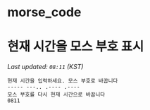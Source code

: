 # morse_code
# 현재 시간을 모스 부호 표시
<!-- MORSE_TIME_START -->
_Last updated: `08:11` (KST)_

```
현재 시간을 입력하세요. 모스 부호로 바꿉니다
----- ---.. .---- .----
모스 부호를 다시 현재 시간으로 바꿉니다
0811
```
<!-- MORSE_TIME_END -->
